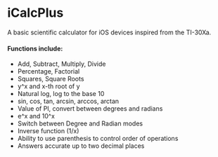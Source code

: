 # iCalcPlus
A basic scientific calculator for iOS devices inspired from the TI-30Xa.

#### Functions include:
- Add, Subtract, Multiply, Divide
- Percentage, Factorial
- Squares, Square Roots
- y^x and x-th root of y
- Natural log, log to the base 10
- sin, cos, tan, arcsin, arccos, arctan
- Value of PI, convert between degrees and radians
- e^x and 10^x
- Switch between Degree and Radian modes
- Inverse function (1/x)
- Ability to use parenthesis to control order of operations
- Answers accurate up to two decimal places
